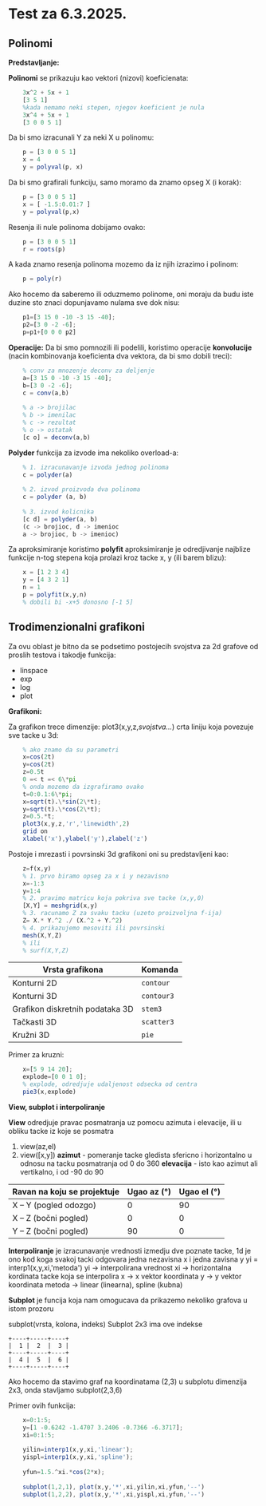 # Test za 6.3.2025.
## Polinomi
**Predstavljanje:**

**Polinomi** se prikazuju kao vektori (nizovi)
koeficienata:
```octave
	3x^2 + 5x + 1
	[3 5 1]
	%kada nemamo neki stepen, njegov koeficient je nula
	3x^4 + 5x + 1
	[3 0 0 5 1]
```

Da bi smo izracunali Y za neki X u polinomu:
```octave
	p = [3 0 0 5 1]
	x = 4
	y = polyval(p, x)
```

Da bi smo grafirali funkciju, samo moramo da
znamo opseg X (i korak):
```octave
	p = [3 0 0 5 1]
	x = [ -1.5:0.01:7 ]
	y = polyval(p,x)
```

Resenja ili nule polinoma dobijamo ovako:
```octave
	p = [3 0 0 5 1]
	r = roots(p)
```

A kada znamo resenja polinoma mozemo
da iz njih izrazimo i polinom:
```octave
	p = poly(r)
```

Ako hocemo da saberemo ili oduzmemo polinome, 
oni moraju da budu iste duzine sto znaci dopunjavamo
nulama sve dok nisu:
```octave
	p1=[3 15 0 -10 -3 15 -40];
	p2=[3 0 -2 -6];
	p=p1+[0 0 0 p2]
```

**Operacije:**
Da bi smo pomnozili ili podelili, koristimo 
operacije **konvolucije** (nacin kombinovanja
koeficienta dva vektora, da bi smo dobili treci):
```octave
	% conv za mnozenje deconv za deljenje
	a=[3 15 0 -10 -3 15 -40];
	b=[3 0 -2 -6];
	c = conv(a,b)
	
	% a -> brojilac
	% b -> imenilac
	% c -> rezultat
	% o -> ostatak
	[c o] = deconv(a,b)
```

**Polyder** funkcija za izvode
ima nekoliko overload-a:
```octave
	% 1. izracunavanje izvoda jednog polinoma
	c = polyder(a)
	
	% 2. izvod proizvoda dva polinoma
	c = polyder (a, b)
	
	% 3. izvod kolicnika
	[c d] = polyder(a, b)
	(c -> brojioc, d -> imenioc
	a -> brojioc, b -> imenioc)
```

Za aproksimiranje koristimo **polyfit**
aproksimiranje je odredjivanje najblize
funkcije n-tog stepena koja prolazi kroz
tacke x, y (ili barem blizu):
```octave
	x = [1 2 3 4]
	y = [4 3 2 1]
	n = 1
	p = polyfit(x,y,n)
    % dobili bi -x+5 donosno [-1 5]
```

## Trodimenzionalni grafikoni

Za ovu oblast je bitno da se podsetimo 
postojecih svojstva za 2d grafove od 
proslih testova i takodje funkcija:
- linspace
- exp
- log
- plot

**Grafikoni:**

Za grafikon trece dimenzije:
plot3(x,y,z,*svojstva...*)
crta liniju koja povezuje sve tacke u 3d:
```octave
	% ako znamo da su parametri
	x=cos(2t)
	y=cos(2t)
	z=0.5t
	0 =< t =< 6\*pi
	% onda mozemo da izgrafiramo ovako
	t=0:0.1:6\*pi;
	x=sqrt(t).\*sin(2\*t);
	y=sqrt(t).\*cos(2\*t);
	z=0.5.*t;
	plot3(x,y,z,'r','linewidth',2)
	grid on
	xlabel('x'),ylabel('y'),zlabel('z')
```

Postoje i mrezasti i povrsinski 3d grafikoni
oni su predstavljeni kao:
```octave
	z=f(x,y)
	% 1. prvo biramo opseg za x i y nezavisno
	x=-1:3
	y=1:4
	% 2. pravimo matricu koja pokriva sve tacke (x,y,0)
	[X,Y] = meshgrid(x,y)
	% 3. racunamo Z za svaku tacku (uzeto proizvoljna f-ija)
	Z= X.* Y.^2 ./ (X.^2 + Y.^2)
	% 4. prikazujemo mesoviti ili povrsinski
	mesh(X,Y,Z)
	% ili
	% surf(X,Y,Z)
```

| Vrsta grafikona | Komanda |
|-----------------|---------|
| Konturni 2D     | `contour` |
| Konturni 3D     | `contour3` |
| Grafikon diskretnih podataka 3D | `stem3` |
| Tačkasti 3D     | `scatter3` |
| Kružni 3D       | `pie` |

Primer za kruzni:
```octave
	x=[5 9 14 20];
	explode=[0 0 1 0]; 
    % explode, odredjuje udaljenost odsecka od centra
	pie3(x,explode)
```

**View, subplot i interpoliranje**

**View** odredjuje pravac posmatranja uz pomocu
azimuta i elevacije, ili u obliku tacke iz koje se posmatra
1. view(az,el)
2. view([x,y])
**azimut** - pomeranje tacke gledista sfericno i horizontalno u
odnosu na tacku posmatranja od 0 do 360
**elevacija** - isto kao azimut ali vertikalno, i od -90 do 90


| Ravan na koju se projektuje | Ugao az (°) | Ugao el (°) |
|-----------------------------|------------|------------|
| X – Y (pogled odozgo)       | 0          | 90         |
| X – Z (bočni pogled)        | 0          | 0          |
| Y – Z (bočni pogled)        | 90         | 0          |

**Interpoliranje** je izracunavanje vrednosti
izmedju dve poznate tacke, 1d je ono kod
koga svakoj tacki odgovara jedna nezavisna x
i jedna zavisna y
yi = interp1(x,y,xi,'metoda')
yi -> interpolirana vrednost
xi -> horizontalna kordinata tacke koja se interpolira
x -> x vektor koordinata
y -> y vektor koordinata
metoda -> linear (linearna), spline (kubna)

**Subplot** je funcija koja nam omogucava da
prikazemo nekoliko grafova u istom
prozoru

subplot(vrsta, kolona, indeks)
Subplot 2x3 ima ove indekse
```
+----+-----+----+
|  1 |  2  |  3 |
+----+-----+----+
|  4 |  5  |  6 |
+----+-----+----+
```

Ako hocemo da stavimo graf na koordinatama (2,3)
u subplotu dimenzija 2x3, onda stavljamo
subplot(2,3,6)

Primer ovih funkcija:
```octave
	x=0:1:5;
	y=[1 -0.6242 -1.4707 3.2406 -0.7366 -6.3717];
	xi=0:1:5;
 	
	yilin=interp1(x,y,xi,'linear');
	yispl=interp1(x,y,xi,'spline');
 
	yfun=1.5.^xi.*cos(2*x);
	 
	subplot(1,2,1), plot(x,y,'*',xi,yilin,xi,yfun,'--')
	subplot(1,2,2), plot(x,y,'*',xi,yispl,xi,yfun,'--')
```
